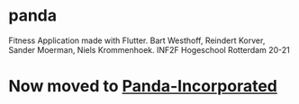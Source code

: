 # panda

Fitness Application made with Flutter.
Bart Westhoff, Reindert Korver, Sander Moerman, Niels Krommenhoek.
INF2F Hogeschool Rotterdam 20-21
# Now moved to [Panda-Incorporated](https://github.com/Panda-Incorporated/Panda.Mobile)

